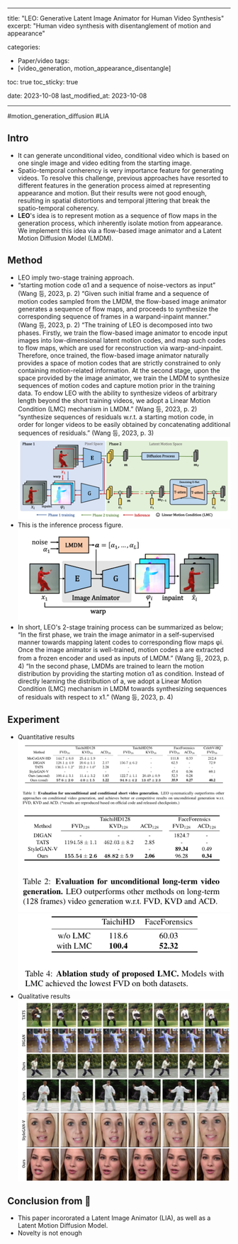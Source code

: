 
---
title:  "LEO: Generative Latent Image Animator for Human Video Synthesis"
excerpt: "Human video synthesis with disentanglement of motion and appearance"

categories:
  - Paper/video
tags:
  - [video_generation, motion_appearance_disentangle]

toc: true
toc_sticky: true
 
date: 2023-10-08 
last_modified_at: 2023-10-08

---
#motion_generation_diffusion
#LIA

## Intro
- It can generate unconditional video, conditional video which is based on one single image and video editing from the starting image.
- Spatio-temporal conherency is very importance feature for generating videos. To resolve this challenge, previous approaches have resorted to different features in the generation process aimed at representing appearance and motion. But their results were not good enough, resulting in spatial distortions and temporal jittering that break the spatio-temporal coherency.
- **LEO**'s idea is to represent motion as a sequence of flow maps in the generation process, which inherently isolate motion from appearance. We implement this idea via a flow-based image animator and a Latent Motion Diffusion Model (LMDM). 

## Method
- LEO imply two-stage training approach.
- “starting motion code α1 and a sequence of noise-vectors as input” (Wang 등, 2023, p. 2)
“Given such initial frame and a sequence of motion codes sampled from the LMDM, the flow-based image animator generates a sequence of flow maps, and proceeds to synthesize the corresponding sequence of frames in a warpand-inpaint manner.” (Wang 등, 2023, p. 2)
“The training of LEO is decomposed into two phases. Firstly, we train the flow-based image animator to encode input images into low-dimensional latent motion codes, and map such codes to flow maps, which are used for reconstruction via warp-and-inpaint. Therefore, once trained, the flow-based image animator naturally provides a space of motion codes that are strictly constrained to only containing motion-related information. At the second stage, upon the space provided by the image animator, we train the LMDM to synthesize sequences of motion codes and capture motion prior in the training data. To endow LEO with the ability to synthesize videos of arbitrary length beyond the short training videos, we adopt a Linear Motion Condition (LMC) mechanism in LMDM.” (Wang 등, 2023, p. 2)
“synthesize sequences of residuals w.r.t. a starting motion code, in order for longer videos to be easily obtained by concatenating additional sequences of residuals.” (Wang 등, 2023, p. 3)
![](../Pasted%20image%2020231008191205.png)
- This is the inference process figure.
![](../Pasted%20image%2020231008191124.png)
- In short, LEO's 2-stage training process can be summarized as below;
“In the first phase, we train the image animator in a self-supervised manner towards mapping latent codes to corresponding flow maps φi. Once the image animator is well-trained, motion codes a are extracted from a frozen encoder and used as inputs of LMDM.” (Wang 등, 2023, p. 4)
“In the second phase, LMDMs are trained to learn the motion distribution by providing the starting motion α1 as condition. Instead of directly learning the distribution of a, we adopt a Linear Motion Condition (LMC) mechanism in LMDM towards synthesizing sequences of residuals with respect to x1.” (Wang 등, 2023, p. 4)
## Experiment
- Quantitative results![|](../스크린샷%202023-10-08%20오후%207.14.17.png)
![|500](../스크린샷%202023-10-08%20오후%207.14.22.png)
![|300](../스크린샷%202023-10-08%20오후%207.14.30.png)
- Qualitative results![|400](../스크린샷%202023-10-08%20오후%207.13.59.png)
## Conclusion from 🦖
- This paper incororated a Latent Image Animator (LIA), as well as a Latent Motion Diffusion Model.
- Novelty is not enough